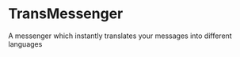 TransMessenger
==============

A messenger which instantly translates your messages into different languages
